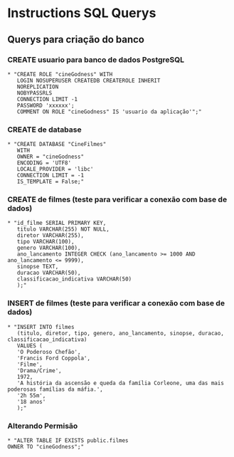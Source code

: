 # Instructions SQL Querys
## Querys para criação do banco 
### CREATE usuario para banco de dados PostgreSQL
    * "CREATE ROLE "cineGodness" WITH 
       LOGIN NOSUPERUSER CREATEDB CREATEROLE INHERIT
       NOREPLICATION
       NOBYPASSRLS
       CONNECTION LIMIT -1
       PASSWORD 'xxxxxx';
       COMMENT ON ROLE "cineGodness" IS 'usuario da aplicação'";"
### CREATE de database
    * "CREATE DATABASE "CineFilmes"
       WITH
       OWNER = "cineGodness"
       ENCODING = 'UTF8'
       LOCALE_PROVIDER = 'libc'
       CONNECTION LIMIT = -1
       IS_TEMPLATE = False;"
### CREATE  de filmes (teste para verificar a conexão com base de dados)
    * "id_filme SERIAL PRIMARY KEY,
       titulo VARCHAR(255) NOT NULL,
       diretor VARCHAR(255),
       tipo VARCHAR(100),
       genero VARCHAR(100),
       ano_lancamento INTEGER CHECK (ano_lancamento >= 1000 AND ano_lancamento <= 9999),
       sinopse TEXT,
       duracao VARCHAR(50),
       classificacao_indicativa VARCHAR(50)
       );"

### INSERT de filmes (teste para verificar a conexão com base de dados)
    * "INSERT INTO filmes 
       (titulo, diretor, tipo, genero, ano_lancamento, sinopse, duracao, classificacao_indicativa) 
       VALUES (
       'O Poderoso Chefão',
       'Francis Ford Coppola',
       'Filme',
       'Drama/Crime',
       1972,
       'A história da ascensão e queda da família Corleone, uma das mais poderosas famílias da máfia.',
       '2h 55m',
       '18 anos'
       );"
### Alterando Permisão
    * "ALTER TABLE IF EXISTS public.filmes
    OWNER TO "cineGodness";"
